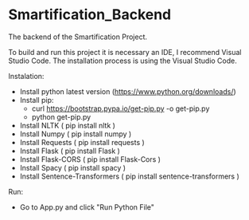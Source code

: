 # Smartification_Backend
The backend of the Smartification Project.

To build and run this project it is necessary an IDE, I recommend Visual Studio Code. The installation process is using the Visual Studio Code.

Instalation:
  - Install python latest version (https://www.python.org/downloads/)
  - Install pip:
    - curl https://bootstrap.pypa.io/get-pip.py -o get-pip.py
    - python get-pip.py
  - Install NLTK ( pip install nltk )
  - Install Numpy ( pip install numpy )
  - Install Requests ( pip install requests ) 
  - Install Flask ( pip install Flask ) 
  - Install Flask-CORS ( pip install Flask-Cors )
  - Install Spacy ( pip install spacy ) 
  - Install Sentence-Transformers ( pip install sentence-transformers )

Run:
 - Go to App.py and click "Run Python File"
